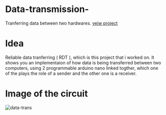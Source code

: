 # Data-transmission-
Tranferring data between two hardwares.
[veiw project](https://guerida.io/electronics/data-transmission)

# Idea 
Reliable data tranferring ( RDT ), which is this project that i worked on. 
It shows you an implementaion of how data is being transferred between two computers, using 2 programmable arduino nano linked togther, which one of the plays the role of a sender and the other one is a receiver.

# Image of the circuit 
![data-trans](https://user-images.githubusercontent.com/33558585/45004521-c3affa00-afed-11e8-8a3f-ecf6f6d6be22.jpg)
